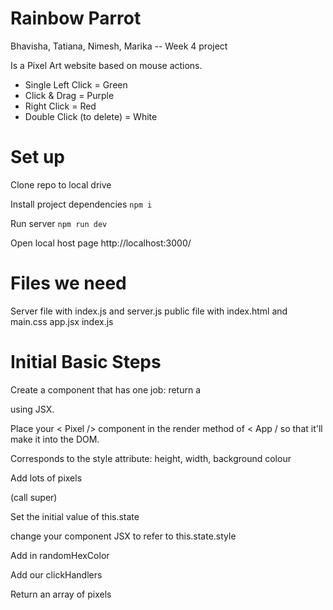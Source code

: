 # Rainbow Parrot

Bhavisha, Tatiana, Nimesh, Marika -- Week 4 project

Is a Pixel Art website based on mouse actions. 

* Single Left Click = Green 
* Click & Drag = Purple 
* Right Click = Red
* Double Click (to delete) = White

# Set up

Clone repo to local drive

Install project dependencies
``
npm i
``

Run server
``
npm run dev 
``

Open local host page http://localhost:3000/

# Files we need

Server file with index.js and server.js public file with index.html and main.css
app.jsx index.js

# Initial Basic Steps

Create a component that has one job: return a <div> using JSX.

Place your < Pixel /> component in the render method of < App / so that it'll
make it into the DOM.

Corresponds to the style attribute: height, width, background colour

Add lots of pixels

(call super)

Set the initial value of this.state

change your component JSX to refer to this.state.style

Add in randomHexColor

Add our clickHandlers

Return an array of pixels

